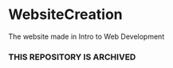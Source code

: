 # WebsiteCreation
The website made in Intro to Web Development
<h3>THIS REPOSITORY IS ARCHIVED</h3>
